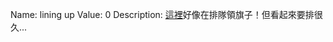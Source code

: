 Name: lining up
Value: 0
Description: [這裡](https://www.csie.ntu.edu.tw/~b06902097/ctf/lining_up/)好像在排隊領旗子！但看起來要排很久...
